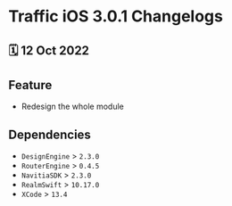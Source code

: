 # Traffic iOS 3.0.1 Changelogs

<h2>🗓 12 Oct 2022</h2>

## Feature
- Redesign the whole module

## Dependencies
- `DesignEngine` > `2.3.0`
- `RouterEngine` > `0.4.5`
- `NavitiaSDK` > `2.3.0`
- `RealmSwift` > `10.17.0`
- `XCode` > `13.4`
